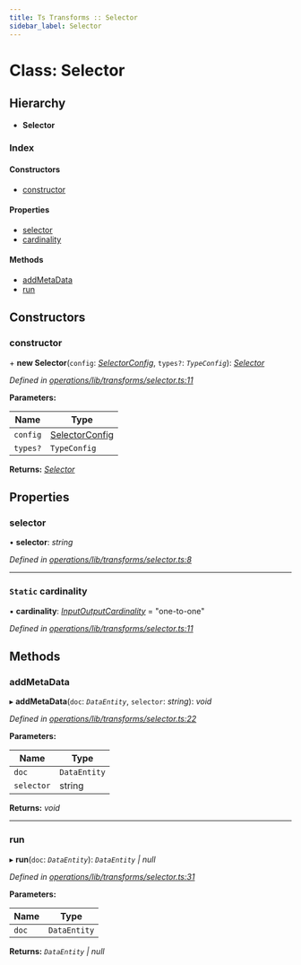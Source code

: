 ```yaml
---
title: Ts Transforms :: Selector
sidebar_label: Selector
---
```


# Class: Selector

## Hierarchy

* **Selector**

### Index

#### Constructors

* [constructor](selector.md#constructor)

#### Properties

* [selector](selector.md#selector)
* [cardinality](selector.md#static-cardinality)

#### Methods

* [addMetaData](selector.md#addmetadata)
* [run](selector.md#run)

## Constructors

###  constructor

\+ **new Selector**(`config`: *[SelectorConfig](../interfaces/selectorconfig.md)*, `types?`: *`TypeConfig`*): *[Selector](selector.md)*

*Defined in [operations/lib/transforms/selector.ts:11](https://github.com/terascope/teraslice/blob/e7b0edd3/packages/ts-transforms/src/operations/lib/transforms/selector.ts#L11)*

**Parameters:**

Name | Type |
------ | ------ |
`config` | [SelectorConfig](../interfaces/selectorconfig.md) |
`types?` | `TypeConfig` |

**Returns:** *[Selector](selector.md)*

## Properties

###  selector

• **selector**: *string*

*Defined in [operations/lib/transforms/selector.ts:8](https://github.com/terascope/teraslice/blob/e7b0edd3/packages/ts-transforms/src/operations/lib/transforms/selector.ts#L8)*

___

### `Static` cardinality

▪ **cardinality**: *[InputOutputCardinality](../overview.md#inputoutputcardinality)* = "one-to-one"

*Defined in [operations/lib/transforms/selector.ts:11](https://github.com/terascope/teraslice/blob/e7b0edd3/packages/ts-transforms/src/operations/lib/transforms/selector.ts#L11)*

## Methods

###  addMetaData

▸ **addMetaData**(`doc`: *`DataEntity`*, `selector`: *string*): *void*

*Defined in [operations/lib/transforms/selector.ts:22](https://github.com/terascope/teraslice/blob/e7b0edd3/packages/ts-transforms/src/operations/lib/transforms/selector.ts#L22)*

**Parameters:**

Name | Type |
------ | ------ |
`doc` | `DataEntity` |
`selector` | string |

**Returns:** *void*

___

###  run

▸ **run**(`doc`: *`DataEntity`*): *`DataEntity` | null*

*Defined in [operations/lib/transforms/selector.ts:31](https://github.com/terascope/teraslice/blob/e7b0edd3/packages/ts-transforms/src/operations/lib/transforms/selector.ts#L31)*

**Parameters:**

Name | Type |
------ | ------ |
`doc` | `DataEntity` |

**Returns:** *`DataEntity` | null*

